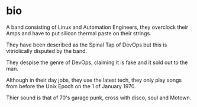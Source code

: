 # bio

A band consisting of Linux and Automation Engineers, they overclock their Amps and have to put silicon thermal paste on their strings.

They have been described as the Spinal Tap of DevOps but this is vitriolically disputed by the band.

They despise the genre of DevOps, claiming it is fake and it sold out to the man.

Although in their day jobs, they use the latest tech, they only play songs from before the Unix Epoch on the 1 of January 1970.

Thier sound is that of 70's garage punk, cross with disco, soul and Motown.


